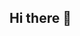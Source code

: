 ## Hi there 👋

<img source="https://setosystems-previanza-main-14462114.dev.odoo.com/web/image/website/1/logo/My%20Website?unique=3de7d68"/>

<!--
**setosystems/setosystems** is a ✨ _special_ ✨ repository because its `README.md` (this file) appears on your GitHub profile.

Here are some ideas to get you started:

- 🔭 I’m currently working on ...
- 🌱 I’m currently learning ...
- 👯 I’m looking to collaborate on ...
- 🤔 I’m looking for help with ...
- 💬 Ask me about ...
- 📫 How to reach me: ...
- 😄 Pronouns: ...
- ⚡ Fun fact: ...
-->
